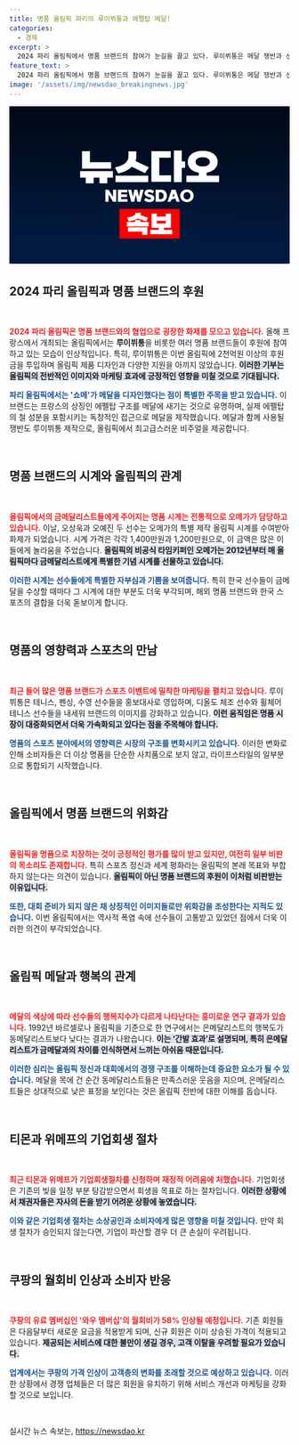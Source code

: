 ```yaml
---
title: 명품 올림픽 파리의 루이뷔통과 에펠탑 메달!
categories:
  - 경제
excerpt: >
  2024 파리 올림픽에서 명품 브랜드의 참여가 눈길을 끌고 있다. 루이뷔통은 메달 쟁반과 선수 의상 등을 디자인하며 막대한 후원을 펼쳤다. 하지만 화려함 이면에 올림픽 정신과의 괴리에 대한 비판이 제기되며, 팬들과 전문가들 사이에서 찬반 논란이 일고 있다.
feature_text: >
  2024 파리 올림픽에서 명품 브랜드의 참여가 눈길을 끌고 있다. 루이뷔통은 메달 쟁반과 선수 의상 등을 디자인하며 막대한 후원을 펼쳤다. 하지만 화려함 이면에 올림픽 정신과의 괴리에 대한 비판이 제기되며, 팬들과 전문가들 사이에서 찬반 논란이 일고 있다.
image: '/assets/img/newsdao_breakingnews.jpg'
---
```


<p><img src="/assets/img/newsdao_breakingnews.jpg" alt="bookingtag 속보" /></p>

<h2 data-ke-size="size26">2024 파리 올림픽과 명품 브랜드의 후원</h2>

<p data-ke-size="size16">&nbsp;</p>

<p><b><span style="color: #ee2323;">2024 파리 올림픽은 명품 브랜드와의 협업으로 굉장한 화제를 모으고 있습니다.</span></b> 올해 프랑스에서 개최되는 올림픽에서는 <b>루이뷔통</b>을 비롯한 여러 명품 브랜드들이 후원에 참여하고 있는 모습이 인상적입니다. 특히, 루이뷔통은 이번 올림픽에 2천억원 이상의 후원금을 투입하며 올림픽 제품 디자인과 다양한 지원을 아끼지 않았습니다. <b><span style="background-color: #21538527;">이러한 기부는 올림픽의 전반적인 이미지와 마케팅 효과에 긍정적인 영향을 미칠 것으로 기대됩니다.</span></b></p>

<p><b><span style="color: #1a5490;">파리 올림픽에서는 '쇼메'가 메달을 디자인했다는 점이 특별한 주목을 받고 있습니다.</span></b> 이 브랜드는 프랑스의 상징인 에펠탑 구조를 메달에 새기는 것으로 유명하며, 실제 에펠탑의 철 성분을 포함시키는 독창적인 접근으로 메달을 제작했습니다. 메달과 함께 사용될 쟁반도 루이뷔통 제작으로, 올림픽에서 최고급스러운 비주얼을 제공합니다.</p>

<p data-ke-size="size16">&nbsp;</p>

<h2 data-ke-size="size26">명품 브랜드의 시계와 올림픽의 관계</h2>

<p data-ke-size="size16">&nbsp;</p>

<p><b><span style="color: #ee2323;">올림픽에서의 금메달리스트들에게 주어지는 명품 시계는 전통적으로 오메가가 담당하고 있습니다.</span></b> 이날, 오상욱과 오예진 두 선수는 오메가의 특별 제작 올림픽 시계를 수여받아 화제가 되었습니다. 시계 가격은 각각 1,400만원과 1,200만원으로, 이 금액은 많은 이들에게 놀라움을 주었습니다. <b><span style="background-color: #21538527;">올림픽의 비공식 타임키퍼인 오메가는 2012년부터 매 올림픽마다 금메달리스트에게 특별한 기념 시계를 선물하고 있습니다.</span></b></p>

<p><b><span style="color: #1a5490;">이러한 시계는 선수들에게 특별한 자부심과 기쁨을 보여줍니다.</span></b> 특히 한국 선수들이 금메달을 수상할 때마다 그 시계에 대한 부분도 더욱 부각되며, 해외 명품 브랜드와 한국 스포츠의 결합을 더욱 돋보이게 합니다.</p>

<p data-ke-size="size16">&nbsp;</p>

<h2 data-ke-size="size26">명품의 영향력과 스포츠의 만남</h2>

<p data-ke-size="size16">&nbsp;</p>

<p><b><span style="color: #ee2323;">최근 들어 많은 명품 브랜드가 스포츠 이벤트에 밀착한 마케팅을 펼치고 있습니다.</span></b> 루이뷔통은 테니스, 펜싱, 수영 선수들을 홍보대사로 영입하며, 디올도 체조 선수와 휠체어 테니스 선수들을 내세워 브랜드의 이미지를 강화하고 있습니다. <b><span style="background-color: #21538527;">이런 움직임은 명품 시장이 대중화되면서 더욱 가속화되고 있다는 점을 주목해야 합니다.</span></b></p>

<p><b><span style="color: #1a5490;">명품의 스포츠 분야에서의 영향력은 시장의 구조를 변화시키고 있습니다.</span></b> 이러한 변화로 인해 소비자들은 더 이상 명품을 단순한 사치품으로 보지 않고, 라이프스타일의 일부분으로 통합되기 시작했습니다.</p>

<p data-ke-size="size16">&nbsp;</p>

<h2 data-ke-size="size26">올림픽에서 명품 브랜드의 위화감</h2>

<p data-ke-size="size16">&nbsp;</p>

<p><b><span style="color: #ee2323;">올림픽을 명품으로 치장하는 것이 긍정적인 평가를 많이 받고 있지만, 여전히 일부 비판의 목소리도 존재합니다.</span></b> 특히 스포츠 정신과 세계 평화라는 올림픽의 본래 목표와 부합하지 않는다는 의견이 있습니다. <b><span style="background-color: #21538527;">올림픽이 아닌 명품 브랜드의 후원이 이처럼 비판받는 이유입니다.</span></b></p>

<p><b><span style="color: #1a5490;">또한, 대회 준비가 되지 않은 채 상징적인 이미지들로만 위화감을 조성한다는 지적도 있습니다.</span></b> 이번 올림픽에서는 역사적 폭염 속에 선수들이 고통받고 있었던 점에서 더욱 이러한 의견이 부각되었습니다.</p>

<p data-ke-size="size16">&nbsp;</p>

<h2 data-ke-size="size26">올림픽 메달과 행복의 관계</h2>

<p data-ke-size="size16">&nbsp;</p>

<p><b><span style="color: #ee2323;">메달의 색상에 따라 선수들의 행복지수가 다르게 나타난다는 흥미로운 연구 결과가 있습니다.</span></b> 1992년 바르셀로나 올림픽을 기준으로 한 연구에서는 은메달리스트의 행복도가 동메달리스트보다 낮다는 결과가 나왔습니다. <b><span style="background-color: #21538527;">이는 ‘간발 효과’로 설명되며, 특히 은메달리스트가 금메달과의 차이를 인식하면서 느끼는 아쉬움 때문입니다.</span></b></p>

<p><b><span style="color: #1a5490;">이러한 심리는 올림픽 정신과 대회에서의 경쟁 구조를 이해하는데 중요한 요소가 될 수 있습니다.</span></b> 메달을 목에 건 순간 동메달리스트들은 만족스러운 웃음을 지으며, 은메달리스트들은 상대적으로 낮은 표정을 보인다는 것은 올림픽 전반에 대한 이해를 돕습니다.</p>

<p data-ke-size="size16">&nbsp;</p>

<h2 data-ke-size="size26">티몬과 위메프의 기업회생 절차</h2>

<p data-ke-size="size16">&nbsp;</p>

<p><b><span style="color: #ee2323;">최근 티몬과 위메프가 기업회생절차를 신청하며 재정적 어려움에 처했습니다.</span></b> 기업회생은 기존의 빚을 일정 부분 탕감받으면서 회생을 목표로 하는 절차입니다. <b><span style="background-color: #21538527;">이러한 상황에서 채권자들은 자사의 돈을 받기 어려운 상황에 놓였습니다.</span></b></p>

<p><b><span style="color: #1a5490;">이와 같은 기업회생 절차는 소상공인과 소비자에게 많은 영향을 미칠 것입니다.</span></b> 만약 회생 절차가 승인되지 않는다면, 기업이 파산할 경우 더 큰 손실이 우려됩니다.</p>

<p data-ke-size="size16">&nbsp;</p>

<h2 data-ke-size="size26">쿠팡의 월회비 인상과 소비자 반응</h2>

<p data-ke-size="size16">&nbsp;</p>

<p><b><span style="color: #ee2323;">쿠팡의 유료 멤버십인 '와우 멤버십'의 월회비가 58% 인상될 예정입니다.</span></b> 기존 회원들은 다음달부터 새로운 요금을 적용받게 되며, 신규 회원은 이미 상승된 가격이 적용되고 있습니다. <b><span style="background-color: #21538527;">제공되는 서비스에 대한 불만이 생길 경우, 고객 이탈을 우려할 필요가 있습니다.</span></b></p>

<p><b><span style="color: #1a5490;">업계에서는 쿠팡의 가격 인상이 고객층의 변화를 초래할 것으로 예상하고 있습니다.</span></b> 이러한 상황에서 경쟁 업체들은 더 많은 회원을 유치하기 위해 서비스 개선과 마케팅을 강화할 것으로 보입니다.</p>

<p data-ke-size="size16">&nbsp;</p>
실시간 뉴스 속보는, <a href="https://newsdao.kr" rel="dofollow">https://newsdao.kr</a>


